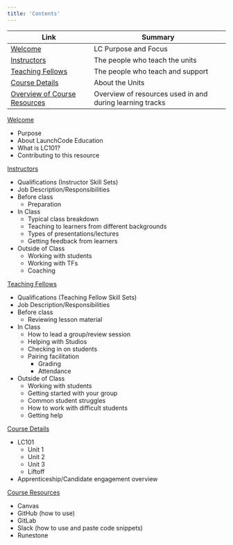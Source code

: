 ```yaml
---
title: 'Contents'
---
```


Link | Summary
|------------|-------------|
[Welcome](../welcome/) | LC Purpose and Focus
[Instructors](../instructors)  | The people who teach the units
[Teaching Fellows](../teaching-fellows) | The people who teach and support
[Course Details](../courses/) | About the Units
[Overview of Course Resources](../resources) | Overview of resources used in and during learning tracks

[Welcome](../welcome/)
- Purpose
- About LaunchCode Education
- What is LC101?
- Contributing to this resource

[Instructors](../instructors)
- Qualifications (Instructor Skill Sets)
- Job Description/Responsibilities
- Before class
    - Preparation
- In Class
    - Typical class breakdown
    - Teaching to learners from different backgrounds
    - Types of presentations/lectures
    - Getting feedback from learners
- Outside of Class
    - Working with students
    - Working with TFs
    - Coaching

[Teaching Fellows](../teaching-fellows)
- Qualifications (Teaching Fellow Skill Sets)
- Job Description/Responsibilities 
- Before class
    - Reviewing lesson material
- In Class
    - How to lead a group/review session
    - Helping with Studios
    - Checking in on students
    - Pairing facilitation
        - Grading
        - Attendance
- Outside of Class
    - Working with students
    - Getting started with your group
    - Common student struggles
    - How to work with difficult students
    - Getting help

[Course Details](../courses/)
- LC101
    - Unit 1
    - Unit 2
    - Unit 3
    - Liftoff
- Apprenticeship/Candidate engagement overview

[Course Resources](../resources)
- Canvas
- GitHub (how to use)
- GitLab
- Slack (how to use and paste code snippets)
- Runestone
 